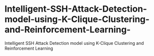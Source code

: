 # Intelligent-SSH-Attack-Detection-model-using-K-Clique-Clustering-and-Reinforcement-Learning-
Intelligent SSH Attack Detection model using K-Clique Clustering and Reinforcement Learning 
